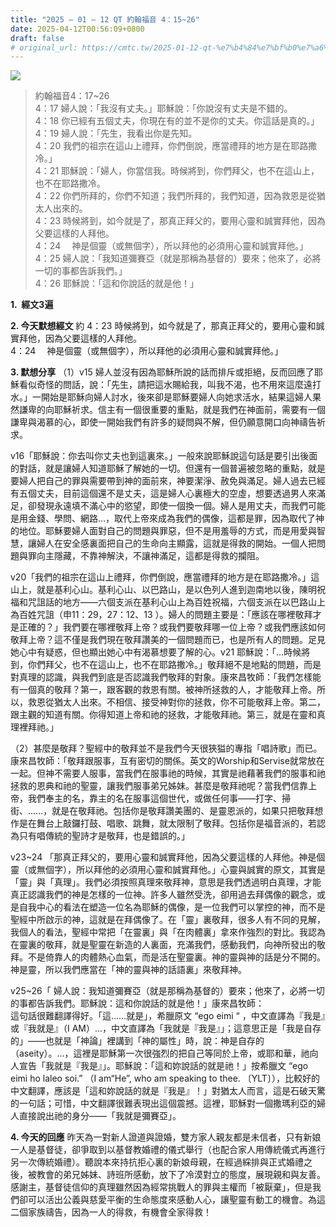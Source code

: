 ```yaml
---
title: "2025 – 01 – 12 QT 約翰福音 4：15~26"
date: 2025-04-12T00:56:09+0800
draft: false
# original_url: https://cmtc.tw/2025-01-12-qt-%e7%b4%84%e7%bf%b0%e7%a6%8f%e9%9f%b3-4%ef%bc%9a1526
---
```


![](/images/qt.jpg)
> 約翰福音4：17\~26  
> 4：17 婦人說：「我沒有丈夫。」耶穌說：「你說沒有丈夫是不錯的。  
> 4：18 你已經有五個丈夫，你現在有的並不是你的丈夫。你這話是真的。」  
> 4：19 婦人說：「先生，我看出你是先知。  
> 4：20 我們的祖宗在這山上禮拜，你們倒說，應當禮拜的地方是在耶路撒冷。」  
> 4：21 耶穌說：「婦人，你當信我。時候將到，你們拜父，也不在這山上，也不在耶路撒冷。  
> 4：22 你們所拜的，你們不知道；我們所拜的，我們知道，因為救恩是從猶太人出來的。  
> 4：23 時候將到，如今就是了，那真正拜父的，要用心靈和誠實拜他，因為父要這樣的人拜他。  
> 4：24 　神是個靈（或無個字），所以拜他的必須用心靈和誠實拜他。」  
> 4：25 婦人說：「我知道彌賽亞（就是那稱為基督的）要來；他來了，必將一切的事都告訴我們。」  
> 4：26 耶穌說：「這和你說話的就是他！」

**1.  經文3遍**

**2. 今天默想經文**
約 4：23 時候將到，如今就是了，那真正拜父的，要用心靈和誠實拜他，因為父要這樣的人拜他。  
4：24 　神是個靈（或無個字），所以拜他的必須用心靈和誠實拜他。」

**3. 默想分享**
（1）v15 婦人並沒有因為耶穌所說的話而排斥或拒絕，反而回應了耶穌看似奇怪的問話，說：「先生，請把這水賜給我，叫我不渴，也不用來這麼遠打水。」一開始是耶穌向婦人討水，後來卻是耶穌要婦人向她求活水，結果這婦人果然謙卑的向耶穌祈求。信主有一個很重要的重點，就是我們在神面前，需要有一個謙卑與渴慕的心，即使一開始我們有許多的疑問與不解，但仍願意開口向神禱告祈求。

v16「耶穌說：你去叫你丈夫也到這裏來。」一般來說耶穌說這句話是要引出後面的對話，就是讓婦人知道耶穌了解她的一切。但還有一個普遍被忽略的重點，就是要婦人把自己的罪與需要帶到神的面前來，神要潔淨、赦免與滿足。婦人過去已經有五個丈夫，目前這個還不是丈夫，這是婦人心裏極大的空虛，想要透過男人來滿足，卻發現永遠填不滿心中的慾望，即使一個換一個。婦人是用丈夫，而我們可能是用金錢、學問、網路…，取代上帝來成為我們的偶像，這都是罪，因為取代了神的地位。耶穌要婦人面對自己的問題與罪惡，但不是用羞辱的方式，而是用愛與智慧，讓婦人在安全感裏面把自己的生命向主顯露，這就是得救的開始。一個人把問題與罪向主隱藏，不靠神解決，不讓神滿足，這都是得救的攔阻。

v20「我們的祖宗在這山上禮拜，你們倒說，應當禮拜的地方是在耶路撒冷。」這山上，就是基利心山。基利心山、以巴路山，是以色列人進到迦南地以後，陳明祝福和咒詛話的地方——六個支派在基利心山上為百姓祝福，六個支派在以巴路山上為百姓咒詛（申11：29，27：12、13 ）。婦人的問題主要是：「應該在哪裡敬拜才是正確的？」我們要在哪裡敬拜上帝？或我們要敬拜哪一位上帝？或我們應該如何敬拜上帝？這不僅是我們現在敬拜讚美的一個問題而已，也是所有人的問題。足見她心中有疑惑，但也顯出她心中有渴慕想要了解的心。v21 耶穌說：「…時候將到，你們拜父，也不在這山上，也不在耶路撒冷。」敬拜絕不是地點的問題，而是對真理的認識，與我們到底是否認識我們敬拜的對象。康來昌牧師：「我們怎樣能有一個真的敬拜？第一，跟客觀的救恩有關。被神所拯救的人，才能敬拜上帝。所以，救恩從猶太人出來。不相信、接受神對你的拯救，你不可能敬拜上帝。第二，跟主觀的知道有關。你得知道上帝和祂的拯救，才能敬拜祂。第三，就是在靈和真理裡拜祂。」

（2）甚麼是敬拜？聖經中的敬拜並不是我們今天很狹獈的專指「唱詩歌」而已。康來昌牧師：「敬拜跟服事，互有密切的關係。英文的Worship和Servise就常放在一起。但神不需要人服事，當我們在服事祂的時候，其實是祂藉著我們的服事和祂拯救的恩典和祂的聖靈，讓我們服事弟兄姊妹。甚麼是敬拜祂呢？當我們信靠上帝，我們奉主的名，靠主的名在服事這個世代，或做任何事——打字、掃街、……，就是在敬拜祂。包括你是敬拜讚美團的、是靈恩派的，如果只把敬拜想作是在舞台上敲鑼打鼓、唱歌、跳舞，就太限制了敬拜。包括你是福音派的，若認為只有唱傳統的聖詩才是敬拜，也是錯誤的。」

v23\~24 「那真正拜父的，要用心靈和誠實拜他，因為父要這樣的人拜他。神是個靈（或無個字），所以拜他的必須用心靈和誠實拜他。」心靈與誠實的原文，其實是「靈」與「真理」。我們必須按照真理來敬拜神，意思是我們透過明白真理，才能真正認識我們的神是怎樣的一位神。許多人雖然受洗，卻用過去拜偶像的觀念，或是自我中心的看法在塑造一位名為耶穌的偶像，是一位我們可以掌控的神，而不是聖經中所啟示的神，這就是在拜偶像了。在「靈」裏敬拜，很多人有不同的見解，我個人的看法，聖經中常把「在靈裏」與「在肉體裏」拿來作強烈的對比。我認為在靈裏的敬拜，就是聖靈在新造的人裏面，充滿我們，感動我們，向神所發出的敬拜。不是倚靠人的肉體熱心血氣，而是活在聖靈裏。神的靈與神的話是分不開的。神是靈，所以我們應當在「神的靈與神的話語裏」來敬拜神。

v25\~26「 婦人說：我知道彌賽亞（就是那稱為基督的）要來；他來了，必將一切的事都告訴我們。耶穌說：這和你說話的就是他！」康來昌牧師：  
這句話很難翻譯得好。「這……就是」，希臘原文 “ego eimi “ ，中文直譯為『我是』或『我就是』（I AM）…，中文直譯為「我就是『我是』」；這意思正是「我是自存的」——也就是「神論」裡講到「神的屬性」時，說：神是自存的（aseity）。…，這裡是耶穌第一次很強烈的把自己等同於上帝，或耶和華，祂向人宣告「我就是『我是』」。耶穌說：「這和妳說話的就是祂！」按希臘文 “ego eimi ho laleo soi.” （I am“He”, who am speaking to thee. 〔YLT〕），比較好的中文翻譯，應該是「這和妳說話的就是『我是』！」對猶太人而言，這是石破天驚的一句話；可惜，中文翻譯很難表現出這個震撼。這裡，耶穌對一個撒瑪利亞的婦人直接說出祂的身分——「我就是彌賽亞」。

**4. 今天的回應**
昨天為一對新人證道與證婚，雙方家人親友都是未信者，只有新娘一人是基督徒，卻爭取到以基督教婚禮的儀式舉行（也配合家人用傳統儀式再進行另一次傳統婚禮）。聽說本來持抗拒心裏的新娘母親，在經過綵排與正式婚禮之後，被教會的弟兄姊妹、詩班所感動，放下了冷漠對立的態度，展現親和與友善。感謝主，基督徒信仰的真理雖然因為經常挑戰人的罪與主權而「被厭棄」，但是我們卻可以活出公義與慈愛平衡的生命態度來感動人心，讓聖靈有動工的機會。為這二個家族禱告，因為一人的得救，有機會全家得救！
